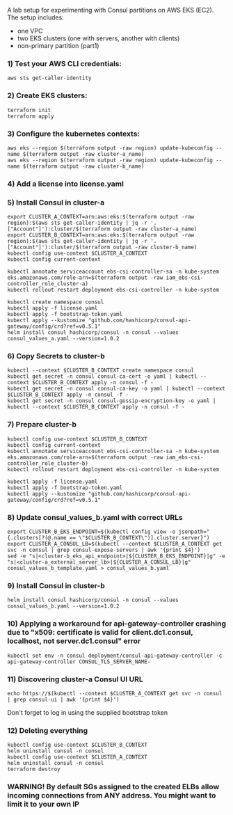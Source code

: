 A lab setup for experimenting with Consul partitions on AWS EKS (EC2).
The setup includes:
- one VPC
- two EKS clusters (one with servers, another with clients)
- non-primary partition (part1)


### 1) Test your AWS CLI credentials:
```
aws sts get-caller-identity
```
### 2) Create EKS clusters:
```
terraform init
terraform apply
```
### 3) Configure the kubernetes contexts:
```
aws eks --region $(terraform output -raw region) update-kubeconfig --name $(terraform output -raw cluster-a_name)
aws eks --region $(terraform output -raw region) update-kubeconfig --name $(terraform output -raw cluster-b_name)
```
### 4) Add a license into license.yaml

### 5) Install Consul in cluster-a
```
export CLUSTER_A_CONTEXT=arn:aws:eks:$(terraform output -raw region):$(aws sts get-caller-identity | jq -r '.["Account"]'):cluster/$(terraform output -raw cluster-a_name)
export CLUSTER_B_CONTEXT=arn:aws:eks:$(terraform output -raw region):$(aws sts get-caller-identity | jq -r '.["Account"]'):cluster/$(terraform output -raw cluster-b_name)
kubectl config use-context $CLUSTER_A_CONTEXT
kubectl config current-context

kubectl annotate serviceaccount ebs-csi-controller-sa -n kube-system eks.amazonaws.com/role-arn=$(terraform output -raw iam_ebs-csi-controller_role_cluster-a)
kubectl rollout restart deployment ebs-csi-controller -n kube-system

kubectl create namespace consul
kubectl apply -f license.yaml
kubectl apply -f bootstrap-token.yaml
kubectl apply --kustomize "github.com/hashicorp/consul-api-gateway/config/crd?ref=v0.5.1"
helm install consul hashicorp/consul -n consul --values consul_values_a.yaml --version=1.0.2
```
### 6) Copy Secrets to cluster-b
```
kubectl --context $CLUSTER_B_CONTEXT create namespace consul
kubectl get secret -n consul consul-ca-cert -o yaml | kubectl --context $CLUSTER_B_CONTEXT apply -n consul -f -
kubectl get secret -n consul consul-ca-key -o yaml | kubectl --context $CLUSTER_B_CONTEXT apply -n consul -f -
kubectl get secret -n consul consul-gossip-encryption-key -o yaml | kubectl --context $CLUSTER_B_CONTEXT apply -n consul -f -
```
### 7) Prepare cluster-b
```
kubectl config use-context $CLUSTER_B_CONTEXT
kubectl config current-context
kubectl annotate serviceaccount ebs-csi-controller-sa -n kube-system eks.amazonaws.com/role-arn=$(terraform output -raw iam_ebs-csi-controller_role_cluster-b)
kubectl rollout restart deployment ebs-csi-controller -n kube-system

kubectl apply -f license.yaml
kubectl apply -f bootstrap-token.yaml
kubectl apply --kustomize "github.com/hashicorp/consul-api-gateway/config/crd?ref=v0.5.1"
```

### 8) Update consul_values_b.yaml with correct URLs
```
export CLUSTER_B_EKS_ENDPOINT=$(kubectl config view -o jsonpath="{.clusters[?(@.name == \"$CLUSTER_B_CONTEXT\")].cluster.server}")
export CLUSTER_A_CONSUL_LB=$(kubectl --context $CLUSTER_A_CONTEXT get svc -n consul | grep consul-expose-servers | awk '{print $4}')
sed -e "s|<cluster-b_eks_api_endpoint>|${CLUSTER_B_EKS_ENDPOINT}|g" -e "s|<cluster-a_external_server_lb>|${CLUSTER_A_CONSUL_LB}|g" consul_values_b_template.yaml > consul_values_b.yaml
```
### 9) Install Consul in cluster-b
```
helm install consul hashicorp/consul -n consul --values consul_values_b.yaml --version=1.0.2
```
### 10) Applying a workaround for api-gateway-controller crashing due to "x509: certificate is valid for client.dc1.consul, localhost, not server.dc1.consul" error
```
kubectl set env -n consul deployment/consul-api-gateway-controller -c api-gateway-controller CONSUL_TLS_SERVER_NAME-
```
### 11) Discovering cluster-a Consul UI URL
```
echo https://$(kubectl --context $CLUSTER_A_CONTEXT get svc -n consul | grep consul-ui | awk '{print $4}')
```
Don't forget to log in using the supplied bootstrap token

### 12) Deleting everything
```
kubectl config use-context $CLUSTER_B_CONTEXT
helm uninstall consul -n consul
kubectl config use-context $CLUSTER_A_CONTEXT
helm uninstall consul -n consul
terraform destroy
```
### WARNING! By default SGs assigned to the created ELBs allow incoming connections from ANY address. You might want to limit it to your own IP
